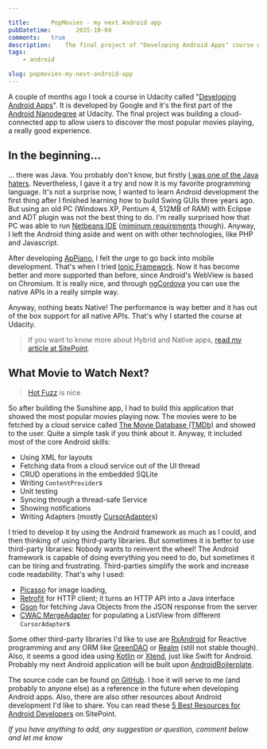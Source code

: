 ```yaml
---

title:      PopMovies - my next Android app
pubDatetime:       2015-10-04
comments:   true
description:    The final project of "Developing Android Apps" course was to build a cloud-connected app to allow users to discover the most popular movies playing, a really good experience.
tags:
    - android

slug: popmovies-my-next-android-app
---
```


A couple of months ago I took a course in Udacity called "[Developing Android Apps](https://www.udacity.com/course/developing-android-apps--ud853)". It is developed by Google and it's the first part of the [Android Nanodegree](https://www.udacity.com/course/android-developer-nanodegree--nd801) at Udacity. The final project was building a cloud-connected app to allow users to discover the most popular movies playing, a really good experience.

## In the beginning...
... there was Java. You probably don't know, but firstly [I was one of the Java haters](https://aziflaj.github.io/old-programming-jokes-what-is-wrong-with-them). Nevertheless, I gave it a try and now it is my favorite programming language. It's not a surprise now, I wanted to learn Android development the first thing after I finished learning how to build Swing GUIs three years ago. But using an old PC (Windows XP, Pentium 4, 512MB of RAM) with Eclipse and ADT plugin was not the best thing to do. I'm really surprised how that PC was able to run [Netbeans IDE](https://netbeans.org/) ([miminum requirements](https://netbeans.org/community/releases/70/relnotes.html#system_requirements) though). Anyway, I left the Android thing aside and went on with other technologies, like PHP and Javascript.

After developing [ApPiano](https://marketplace.firefox.com/app/appiano/), I felt the urge to go back into mobile development. That's when I tried [Ionic Framework](http://ionicframework.com/). Now it has become better and more supported than before, since Android's WebView is based on Chromium. It is really nice, and through [ngCordova](http://ngcordova.com/) you can use the native APIs in a really simple way.

Anyway, nothing beats Native! The performance is way better and it has out of the box support for all native APIs. That's why I started the course at Udacity.

> If you want to know more about Hybrid and Native apps, [read my article at SitePoint](http://www.sitepoint.com/native-vs-hybrid-app-development/).

## What Movie to Watch Next?
> [Hot Fuzz](http://www.imdb.com/title/tt0425112/) is nice

So after building the Sunshine app, I had to build this application that showed the most popular movies playing now. The movies were to be fetched by a cloud service called [The Movie Database (TMDb)](https://www.themoviedb.org/) and showed to the user. Quite a simple task if you think about it. Anyway, it included most of the core Android skills:

- Using XML for layouts
- Fetching data from a cloud service out of the UI thread
- CRUD operations in the embedded SQLite
- Writing `ContentProvider`s
- Unit testing
- Syncing through a thread-safe Service
- Showing notifications
- Writing Adapters (mostly [CursorAdapter](https://developer.android.com/reference/android/widget/CursorAdapter.html)s)

I tried to develop it by using the Android framework as much as I could, and then thinking of using third-party libraries. But sometimes it is better to use third-party libraries: Nobody wants to reinvent the wheel! The Android framework is capable of doing everything you need to do, but sometimes it can be tiring and frustrating. Third-parties simplify the work and increase code readability. That's why I used:

- [Picasso](https://square.github.io/picasso/) for image loading,
- [Retrofit](https://square.github.io/retrofit/) for HTTP client; it turns an HTTP API into a Java interface
- [Gson](https://google.github.io/gson/apidocs/) for fetching Java Objects from the JSON response from the server
- [CWAC MergeAdapter](https://github.com/commonsguy/cwac-merge) for populating a ListView from different `CursorAdapter`s

Some other third-party libraries I'd like to use are [RxAndroid](https://github.com/ReactiveX/RxAndroid) for Reactive programming and any ORM like [GreenDAO](http://greendao-orm.com/) or [Realm](https://realm.io/docs/java/latest/) (still not stable though). Also, it seems a good idea using [Kotlin](http://kotlinlang.org/docs/tutorials/kotlin-android.html) or [Xtend](https://www.eclipse.org/xtend/), just like Swift for Android. Probably my next Android application will be built upon [AndroidBoilerplate](https://github.com/hitherejoe/Android-Boilerplate).

The source code can be found [on GitHub](https://github.com/aziflaj/PopMovies). I hoe it will serve to me (and probably to anyone else) as a reference in the future when developing Android apps. Also, there are also other resources about Android development I'd like to share. You can read these [5 Best Resources for Android Developers](http://www.sitepoint.com/5-resources-for-android-developers/) on SitePoint.

_If you have anything to add, any suggestion or question, comment below and let me know_
